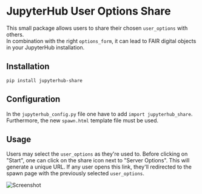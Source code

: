 # JupyterHub User Options Share
This small package allows users to share their chosen `user_options` with others.  
In combination with the right `options_form`, it can lead to FAIR digital objects in your JupyterHub installation.

## Installation
`pip install jupyterhub-share`

## Configuration
In the `jupyterhub_config.py` file one have to add `import jupyterhub_share`.  
Furthermore, the new `spawn.html` template file must be used.  

## Usage
Users may select the `user_options` as they're used to. Before clicking on "Start", one can click on the share icon next to "Server Options". This will generate a unique URL. If any user opens this link, they'll redirected to the spawn page with the previously selected `user_options`.

![Screenshot](./screenshot.jpg "Screenshot")